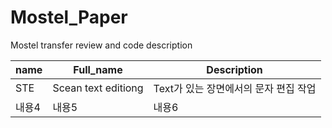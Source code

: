 # Mostel_Paper
Mostel transfer review and code description

| name   | Full_name   | Description   |
|-------|-------|-------|
| STE | Scean text editiong | Text가 있는 장면에서의 문자 편집 작업 |
| 내용4 | 내용5 | 내용6 |
